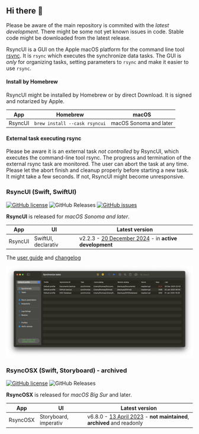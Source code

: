 ## Hi there 👋

Please be aware of the main repository is commited with the *latest development*. There might be
some not yet known issues in code. Stable code might be downloaded from the latest release.

RsyncUI is a GUI on the Apple macOS platform for the command line tool [rsync](https://github.com/WayneD/rsync). It is `rsync` which executes
the synchronize data tasks. The GUI is *only* for organizing tasks, setting parameters to `rsync` and make it easier to use `rsync`.

#### Install by Homebrew

RsyncUI might be installed by Homebrew or by direct Download. It is signed and notarized by Apple.

| App      | Homebrew | macOS |
| ----------- | ----------- |   ----------- |
| RsyncUI   | `brew install --cask rsyncui`    | macOS Sonoma and later |

#### External task executing rsync

Please be aware it is an external task *not controlled* by RsyncUI, which executes the command-line tool rsync. The progress and termination of the external
rsync task are monitored. The user can abort the task at any time. Please let the abort finish and cleanup properly before starting a new task.
It might take a few seconds. If not, RsyncUI might become unresponsive.

### RsyncUI (Swift, SwiftUI)

[![GitHub license](https://img.shields.io/github/license/rsyncOSX/RsyncUI)](https://github.com/rsyncOSX/RsyncUI/blob/main/Licence.MD)
![GitHub Releases](https://img.shields.io/github/downloads/rsyncosx/RsyncUI/v2.2.3/total)
[![GitHub issues](https://img.shields.io/github/issues/rsyncOSX/RsyncUI)](https://github.com/rsyncOSX/RsyncUI/issues)

**RsyncUI** is released for *macOS Sonoma and later*.

| App        | UI | Latest version  |
| ----------- |   -------- | -------- |
| RsyncUI     | SwiftUI, declarativ     | v2.2.3 - [20 December 2024](https://github.com/rsyncOSX/RsyncUI/releases) - in **active development**|

The [user guide](https://rsyncui.netlify.app/docs/) and [changelog](https://rsyncui.netlify.app/blog/)

![](images/rsyncui.png)

### RsyncOSX (Swift, Storyboard) - archived

[![GitHub license](https://img.shields.io/github/license/rsyncOSX/RsyncOSX_archived)](https://github.com/rsyncOSX/RsyncOSX/blob/master/Licence.MD)
![GitHub Releases](https://img.shields.io/github/downloads/rsyncosx/RsyncOSX_archived/v6.8.0/total)

**RsyncOSX** is released for *macOS Big Sur* and later.

| App        | UI | Latest version  |
| -----------  |   -------- | -------- |
| RsyncOSX   | Storyboard, imperativ   | v6.8.0 - [13 April 2023](https://github.com/rsyncOSX/RsyncOSX_archived/releases) - **not maintained**, **archived** and readonly |
